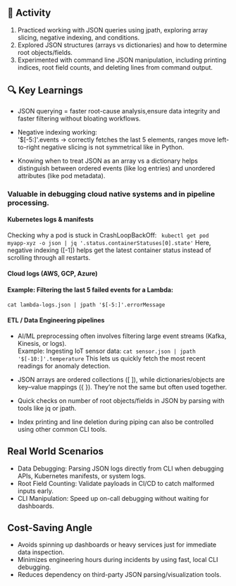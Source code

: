 
## 🔧 Activity
1. Practiced working with JSON queries using jpath, exploring array slicing, negative indexing, and conditions.
2. Explored JSON structures (arrays vs dictionaries) and how to determine root objects/fields.
3. Experimented with command line JSON manipulation, including printing indices, root field counts, and deleting lines from command output.

## 🔍 Key Learnings
- JSON querying = faster root-cause analysis,ensure data integrity and faster filtering without bloating workflows.

- Negative indexing working:  
'$[-5:]'.events → correctly fetches the last 5 elements,
ranges move left-to-right negative slicing is not symmetrical like in Python.
- Knowing when to treat JSON as an array vs a dictionary helps distinguish between ordered events (like log entries) and unordered attributes (like pod metadata).  

### Valuable in debugging cloud native systems and in pipeline processing.
#### Kubernetes logs & manifests
Checking why a pod is stuck in CrashLoopBackOff:
`` kubectl get pod myapp-xyz -o json | jq '.status.containerStatuses[0].state'``
Here, negative indexing ([-1]) helps get the latest container status instead of scrolling through all restarts.

#### Cloud logs (AWS, GCP, Azure)
#### Example: Filtering the last 5 failed events for a Lambda:
```cat lambda-logs.json | jpath '$[-5:]'.errorMessage```

#### ETL / Data Engineering pipelines
- AI/ML preprocessing often involves filtering large event streams (Kafka, Kinesis, or logs).  
Example: Ingesting IoT sensor data:
``cat sensor.json | jpath '$[-10:]'.temperature``
This lets us quickly fetch the most recent readings for anomaly detection.

- JSON arrays are ordered collections ([ ]), while dictionaries/objects are key–value mappings ({ }). They’re not the same but often used together.

- Quick checks on number of root objects/fields in JSON by parsing with tools like jq or jpath.

- Index printing and line deletion during piping can also be controlled using other common CLI tools.

## Real World Scenarios
- Data Debugging: Parsing JSON logs directly from CLI when debugging APIs, Kubernetes manifests, or system logs.
- Root Field Counting: Validate payloads in CI/CD to catch malformed inputs early.
- CLI Manipulation: Speed up on-call debugging without waiting for dashboards.

## Cost-Saving Angle
- Avoids spinning up dashboards or heavy services just for immediate data inspection.
- Minimizes engineering hours during incidents by using fast, local CLI debugging.
- Reduces dependency on third-party JSON parsing/visualization tools.
